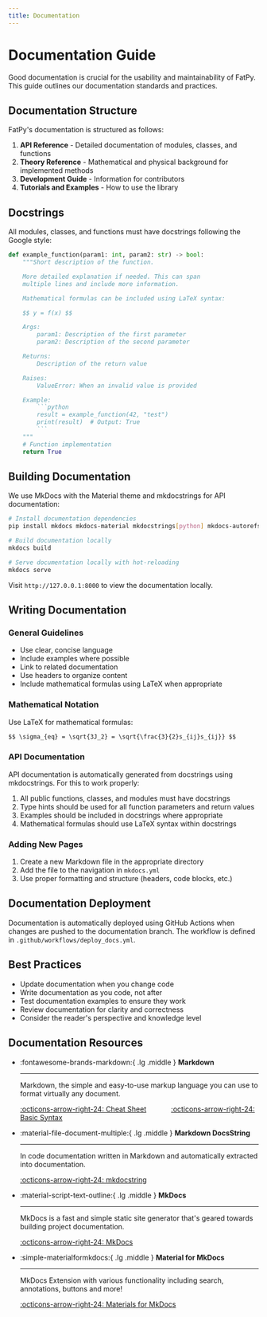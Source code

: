 ```yaml
---
title: Documentation
---
```


# Documentation Guide

Good documentation is crucial for the usability and maintainability of FatPy. This guide outlines our documentation standards and practices.

## Documentation Structure

FatPy's documentation is structured as follows:

1. **API Reference** - Detailed documentation of modules, classes, and functions
2. **Theory Reference** - Mathematical and physical background for implemented methods
3. **Development Guide** - Information for contributors
4. **Tutorials and Examples** - How to use the library

## Docstrings

All modules, classes, and functions must have docstrings following the Google style:

```python
def example_function(param1: int, param2: str) -> bool:
    """Short description of the function.

    More detailed explanation if needed. This can span
    multiple lines and include more information.

    Mathematical formulas can be included using LaTeX syntax:

    $$ y = f(x) $$

    Args:
        param1: Description of the first parameter
        param2: Description of the second parameter

    Returns:
        Description of the return value

    Raises:
        ValueError: When an invalid value is provided

    Example:
        ```python
        result = example_function(42, "test")
        print(result)  # Output: True
        ```
    """
    # Function implementation
    return True
```

## Building Documentation

We use MkDocs with the Material theme and mkdocstrings for API documentation:

```bash
# Install documentation dependencies
pip install mkdocs mkdocs-material mkdocstrings[python] mkdocs-autorefs

# Build documentation locally
mkdocs build

# Serve documentation locally with hot-reloading
mkdocs serve
```

Visit `http://127.0.0.1:8000` to view the documentation locally.

## Writing Documentation

### General Guidelines

- Use clear, concise language
- Include examples where possible
- Link to related documentation
- Use headers to organize content
- Include mathematical formulas using LaTeX when appropriate

### Mathematical Notation

Use LaTeX for mathematical formulas:

```markdown
$$ \sigma_{eq} = \sqrt{3J_2} = \sqrt{\frac{3}{2}s_{ij}s_{ij}} $$
```

### API Documentation

API documentation is automatically generated from docstrings using mkdocstrings. For this to work properly:

1. All public functions, classes, and modules must have docstrings
2. Type hints should be used for all function parameters and return values
3. Examples should be included in docstrings where appropriate
4. Mathematical formulas should use LaTeX syntax within docstrings

### Adding New Pages

1. Create a new Markdown file in the appropriate directory
2. Add the file to the navigation in `mkdocs.yml`
3. Use proper formatting and structure (headers, code blocks, etc.)

## Documentation Deployment

Documentation is automatically deployed using GitHub Actions when changes are pushed to the documentation branch. The workflow is defined in `.github/workflows/deploy_docs.yml`.

## Best Practices

- Update documentation when you change code
- Write documentation as you code, not after
- Test documentation examples to ensure they work
- Review documentation for clarity and correctness
- Consider the reader's perspective and knowledge level

## Documentation Resources

<div class="grid cards" markdown>

- :fontawesome-brands-markdown:{ .lg .middle } **Markdown**

    ---

    Markdown, the simple and easy-to-use markup language you can use to format virtually any document.

    [:octicons-arrow-right-24: Cheat Sheet](https://www.markdownguide.org/cheat-sheet/) &emsp;&emsp;&emsp; [:octicons-arrow-right-24: Basic Syntax](https://www.markdownguide.org/basic-syntax/)

- :material-file-document-multiple:{ .lg .middle } **Markdown DocsString**

    ---

    In code documentation written in Markdown and automatically extracted into documentation.

    [:octicons-arrow-right-24: mkdocstring](https://mkdocstrings.github.io)

- :material-script-text-outline:{ .lg .middle } **MkDocs**

    ---

    MkDocs is a fast and simple static site generator that's geared towards building project documentation.

    [:octicons-arrow-right-24: MkDocs](https://www.mkdocs.org)

- :simple-materialformkdocs:{ .lg .middle } **Material for MkDocs**

    ---

    MkDocs Extension with various functionality including search, annotations, buttons and more!

    [:octicons-arrow-right-24: Materials for MkDocs](https://squidfunk.github.io/mkdocs-material/)

</div>
